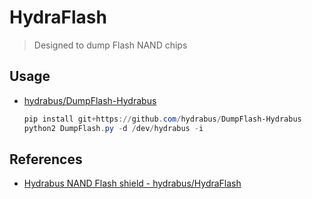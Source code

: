 # HydraFlash

> Designed to dump Flash NAND chips

## Usage

* [hydrabus/DumpFlash-Hydrabus](https://github.com/hydrabus/DumpFlash-Hydrabus)

    ```ps1
    pip install git+https://github.com/hydrabus/DumpFlash-Hydrabus
    python2 DumpFlash.py -d /dev/hydrabus -i
    ```

## References

* [Hydrabus NAND Flash shield - hydrabus/HydraFlash](https://github.com/hydrabus/HydraFlash)
